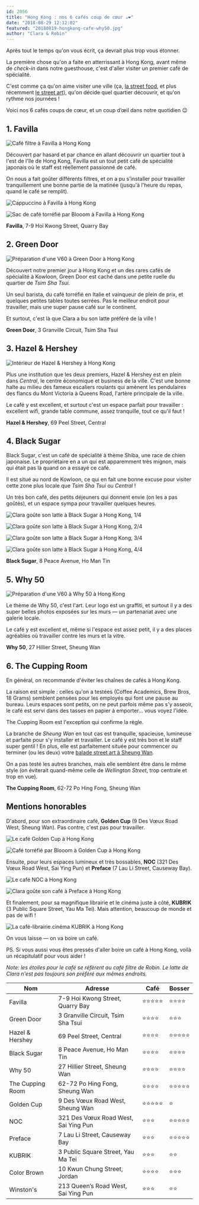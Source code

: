 ```yaml
---
id: 2056
title: "Hong Kong : nos 6 cafés coup de cœur ☕❤"
date: "2018-08-29 12:12:02"
featured: "20180819-hongkong-cafe-why50.jpg"
author: "Clara & Robin"
---
```


Après tout le temps qu'on vous écrit, ça devrait plus trop vous étonner.

La première chose qu'on a faite en atterrissant à Hong Kong, avant même de
_check-in_ dans notre guesthouse, c'est d'aller visiter un premier café de
spécialité.

C'est comme ça qu'on aime visiter une ville (ça,
[la street food](/vous-avez-dit-street-food/), et plus récemment
[le street art](/au-detour-dune-ruelle-street-art-a-hong-kong/)), qu'on décide
quel quartier découvrir, et qu'on rythme nos journées !

Voici nos 6 cafés coups de cœur, et un coup d’œil dans notre quotidien 😉

## 1. Favilla

![Café filtre à Favilla à Hong Kong](20180822-hongkong-cafe-favilla-1.jpg)

Découvert par hasard et par chance en allant découvrir un quartier tout à l'est
de l'île de Hong Kong, Favilla est un tout petit café de spécialité japonais où
le staff est réellement passionné de café.

On nous a fait goûter différents filtres, et on a pu s'installer pour travailler
tranquillement une bonne partie de la matinée (jusqu'à l'heure du repas, quand
le café se remplit).

![Cappuccino à Favilla à Hong Kong](20180822-hongkong-cafe-favilla-2.jpg)

![Sac de café torréfié par Blooom à Favilla à Hong Kong](20180822-hongkong-cafe-favilla-3.jpg "Un des meilleurs cafés que Robin a bu à Honk Kong ! Des grains colombiens torréfiés par Blooom à Macao (où on leur a rendu visite)")

**Favilla**, 7-9 Hoi Kwong Street, Quarry Bay

## 2. Green Door

![Préparation d'une V60 à Green Door à Hong Kong](20180816-hongkong-cafe-greendoor.jpg)

Découvert notre premier jour à Hong Kong et un des rares cafés de spécialité à
Kowloon, Green Door est caché dans une petite ruelle du quartier de _Tsim Sha
Tsui_.

Un seul barista, du café torréfié en Italie et vainqueur de plein de prix, et
quelques petites tables toutes serrées. Pas le meilleur endroit pour travailler,
mais une super pause café sur le continent.

Et surtout, c'est là que Clara a bu son latte préféré de la ville !

**Green Door**, 3 Granville Circuit, Tsim Sha Tsui

## 3. Hazel & Hershey

![Intérieur de Hazel & Hershey à Hong Kong](20180817-hongkong-cafe-hazelandhershey.jpg)

Plus une institution que les deux premiers, Hazel & Hershey est en plein dans
_Central_, le centre économique et business de la ville. C'est une bonne halte
au milieu des fameux escaliers roulants qui amènent les pendulaires des flancs
du Mont Victoria à Queens Road, l'artère principale de la ville.

Le café y est excellent, et surtout c'est un espace parfait pour travailler :
excellent wifi, grande table commune, assez tranquille, tout ce qu'il faut !

**Hazel & Hershey**, 69 Peel Street, Central

## 4. Black Sugar

Black Sugar, c'est un café de spécialité à thème Shiba, une race de chien
japonaise. Le propriétaire en a un qui est apparemment très mignon, mais qui
était pas là quand on a essayé ce café.

Il est situé au nord de Kowloon, ce qui en fait une bonne excuse pour visiter
cette zone plus locale que _Tsim Sha Tsui_ ou *Central* !

Un très bon café, des petits déjeuners qui donnent envie (on les a pas goûtés),
et un espace sympa pour travailler quelques heures.

![Clara goûte son latte à Black Sugar à Hong Kong, 1/4](20180818-hongkong-cafe-blacksugar-1.jpg)

![Clara goûte son latte à Black Sugar à Hong Kong, 2/4](20180818-hongkong-cafe-blacksugar-2.jpg)

![Clara goûte son latte à Black Sugar à Hong Kong, 3/4](20180818-hongkong-cafe-blacksugar-3.jpg)

![Clara goûte son latte à Black Sugar à Hong Kong, 4/4](20180818-hongkong-cafe-blacksugar-4.jpg "Clara goûte son latte à Black Sugar")

**Black Sugar**, 8 Peace Avenue, Ho Man Tin

## 5. Why 50

![Préparation d'une V60 à Why 50 à Hong Kong](20180819-hongkong-cafe-why50.jpg)

Le thème de Why 50, c'est l'art. Leur logo est un graffiti, et surtout il y a
des super belles photos exposées sur les murs — un partenariat avec une galerie
locale.

Le café y est excellent et, même si l'espace est assez petit, il y a des places
agréables où travailler contre les murs et la vitre.

**Why 50**, 27 Hillier Street, Sheung Wan

## 6. The Cupping Room

En général, on recommande d'éviter les chaînes de cafés à Hong Kong.

La raison est simple : celles qu'on a testées (Coffee Academics, Brew Bros, 18
Grams) semblent pensées pour les employés qui font une pause au bureau. Leurs
espaces sont petits, on ne peut parfois même pas s'y asseoir, le café est servi
dans des tasses en papier à emporter... vous voyez l'idée.

The Cupping Room est l'exception qui confirme la règle.

La branche de _Sheung Wan_ en tout cas est tranquille, spacieuse, lumineuse et
parfaite pour s'y installer et travailler. Le café y est très bon et le staff
super gentil ! En plus, elle est parfaitement située pour commencer ou terminer
(ou les deux) votre
[balade street art à Sheung Wan](/au-detour-dune-ruelle-street-art-a-hong-kong/).

On a pas testé les autres branches, mais elle semblent être dans le même style
(on éviterait quand-même celle de _Wellington Street_, trop centrale et trop en
vue).

**The Cupping Room**, 62-72 Po Hing Fong, Sheung Wan

## Mentions honorables

D'abord, pour son extraordinaire café, **Golden Cup** (9 Des Vœux Road West,
Sheung Wan). Pas contre, c'est pas pour travailler.

![Le café Golden Cup à Hong Kong](20180822-hongkong-cafe-goldencup-1.jpg)

![Café torréfié par Blooom à Golden Cup à Hong Kong](20180822-hongkong-cafe-goldencup-2.jpg)

Ensuite, pour leurs espaces lumineux et très bossables, **NOC** (321 Des Vœux
Road West, Sai Ying Pun) et **Preface** (7 Lau Li Street, Causeway Bay).

![Le café NOC à Hong Kong](20180822-hongkong-cafe-noc.jpg "L'espace de NOC")

![Clara goûte son café à Preface à Hong Kong](20180820-hongkong-cafe-preface-2.jpg "Clara qui goûte son latte à Preface")

Et finalement, pour sa magnifique librairie et le cinéma juste à côté,
**KUBRIK** (3 Public Square Street, Yau Ma Tei). Mais attention, beaucoup de
monde et pas de wifi !

![La café-librairie.cinéma KUBRIK à Hong Kong](20180818-hongkong-cafe-kubrik.jpg)

On vous laisse — on va boire un café.

PS. Si vous aussi vous êtes pressés d'aller boire un café à Hong Kong, voilà un
récapitulatif pour vous aider !

_Note: les étoiles pour le café se réfèrent au café filtre de Robin. Le latte de
Clara n'est pas toujours son préféré aux mêmes endroits._

| Nom              | Adresse                              | Café       | Bosser     |
| ---------------- | ------------------------------------ | ---------- | ---------- |
| Favilla          | 7-9 Hoi Kwong Street, Quarry Bay     | ⭐⭐⭐⭐⭐ | ⭐⭐⭐⭐   |
| Green Door       | 3 Granville Circuit, Tsim Sha Tsui   | ⭐⭐⭐⭐   | ⭐⭐⭐     |
| Hazel & Hershey  | 69 Peel Street, Central              | ⭐⭐⭐⭐   | ⭐⭐⭐⭐⭐ |
| Black Sugar      | 8 Peace Avenue, Ho Man Tin           | ⭐⭐⭐⭐   | ⭐⭐⭐⭐   |
| Why 50           | 27 Hillier Street, Sheung Wan        | ⭐⭐⭐⭐   | ⭐⭐⭐⭐   |
| The Cupping Room | 62-72 Po Hing Fong, Sheung Wan       | ⭐⭐⭐⭐   | ⭐⭐⭐⭐⭐ |
| Golden Cup       | 9 Des Vœux Road West, Sheung Wan     | ⭐⭐⭐⭐⭐ | ⭐         |
| NOC              | 321 Des Vœux Road West, Sai Ying Pun | ⭐⭐⭐     | ⭐⭐⭐⭐⭐ |
| Preface          | 7 Lau Li Street, Causeway Bay        | ⭐⭐⭐     | ⭐⭐⭐⭐⭐ |
| KUBRIK           | 3 Public Square Street, Yau Ma Tei   | ⭐⭐⭐     | ⭐⭐       |
| Color Brown      | 10 Kwun Chung Street, Jordan         | ⭐⭐⭐⭐   | ⭐⭐⭐     |
| Winston's        | 213 Queen’s Road West, Sai Ying Pun  | ⭐⭐⭐     | ⭐⭐       |
